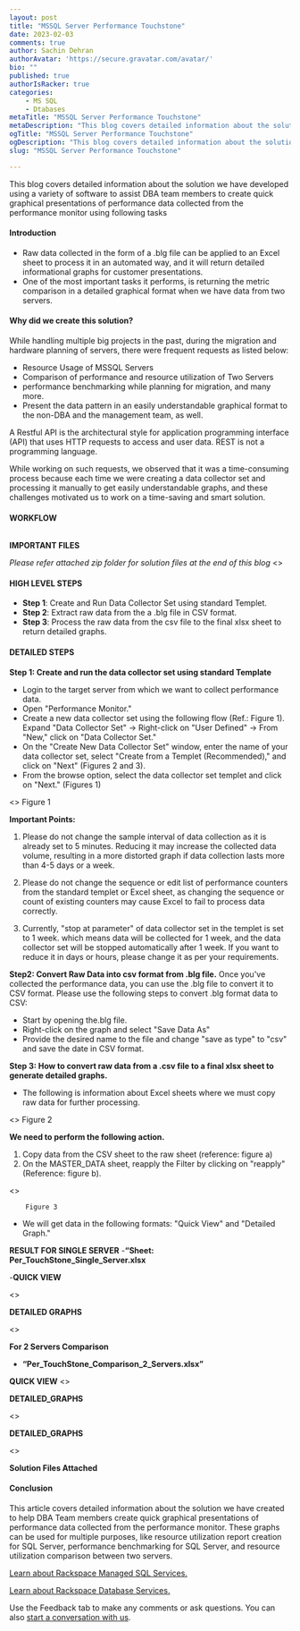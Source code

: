 ```yaml
---
layout: post
title: "MSSQL Server Performance Touchstone"
date: 2023-02-03
comments: true
author: Sachin Dehran
authorAvatar: 'https://secure.gravatar.com/avatar/'
bio: ""
published: true
authorIsRacker: true
categories:
    - MS SQL
    - Dtabases
metaTitle: "MSSQL Server Performance Touchstone"
metaDescription: "This blog covers detailed information about the solution we have developed using a variety of software to assist the DBA team members to create quick graphical presentations of performance data collected from the performance monitor using following tasks:"
ogTitle: "MSSQL Server Performance Touchstone"
ogDescription: "This blog covers detailed information about the solution we have developed using a variety of software to assist DBA team members to create quick graphical presentations of performance data collected from the performance monitor using following tasks"
slug: "MSSQL Server Performance Touchstone"

---
```


This blog covers detailed information about the solution we have developed using a variety of software to assist DBA team members to create quick graphical presentations of performance data collected from the performance monitor using following tasks
<!--more-->

#### Introduction
-	Raw data collected in the form of a .blg file can be applied to an Excel sheet to process it in an automated way, and it will return detailed informational graphs for customer presentations.
-	One of the most important tasks it performs, is returning the metric comparison in a detailed graphical format when we have data from two servers.


#### Why did we create this solution?

While handling multiple big projects in the past, during the migration and hardware planning of servers, there were frequent requests as listed below:

-	Resource Usage of MSSQL Servers
-	Comparison of performance and resource utilization of Two Servers
-	performance benchmarking while planning for migration, and many more. 
-	Present the data pattern in an easily understandable graphical format to the non-DBA and the management team, as well.


A Restful API is the architectural style for application programming interface (API) that uses HTTP requests to access  and user data. REST is not a programming language.

While working on such requests, we observed that it was a time-consuming process because each time we were creating a data collector set and processing it manually to get easily understandable graphs, and these challenges motivated us to work on a time-saving and smart solution.

#### WORKFLOW
<img src=PICTURE1.PNG title="" alt="">

**IMPORTANT FILES**

*Please refer attached zip folder for solution files at the end of this blog*
<<img src=PICTURE2.PNG title="" alt="">>

#### HIGH LEVEL STEPS

- **Step 1**: Create and Run Data Collector Set using standard Templet.
- **Step 2**: Extract raw data from the a .blg file in CSV format.
- **Step 3**: Process the raw data from the csv file to the final xlsx sheet to return detailed graphs.

#### DETAILED STEPS

**Step 1: Create and run the data collector set using standard Template**
-	Login to the target server from which we want to collect performance data.
-	Open "Performance Monitor."
-	Create a new data collector set using the following flow (Ref.: Figure 1).
Expand "Data Collector Set" → Right-click on "User Defined" → From "New," click on "Data Collector Set."
-	On the "Create New Data Collector Set" window, enter the name of your data collector set, select "Create from a Templet (Recommended)," and click on "Next" (Figures 2 and 3).
-	From the browse option, select the data collector set templet and click on "Next." (Figures 1)

<<img src=PICTURE3.PNG title="" alt="">>
            Figure 1

**Important Points:** 

1. Please do not change the sample interval of data collection as it is already set to 5 minutes. Reducing it may increase the collected data volume, resulting in a more distorted graph if data collection lasts more than 4-5 days or a week.

2. Please do not change the sequence or edit list of performance counters from the standard templet or Excel sheet, as changing the sequence or count of existing counters may cause Excel to fail to process data correctly.

3. Currently, "stop at parameter" of data collector set in the templet is set to 1 week. which means data will be collected for 1 week, and the data collector set will be stopped automatically after 1 week. If you want to reduce it in days or hours, please change it as per your requirements.

**Step2: Convert Raw Data into csv format from .blg file.**
Once you've collected the performance data, you can use the .blg file to convert it to CSV format. Please use the following steps to convert .blg format data to CSV:
- Start by opening the.blg file.
- Right-click on the graph and select "Save Data As"
- Provide the desired name to the file and change "save as type" to "csv" and save the date in CSV format.

**Step 3: How to convert raw data from a .csv file to a final xlsx sheet to generate detailed graphs.**
- The following is information about Excel sheets where we must copy raw data for further processing. 

<<img src=PICTURE4.PNG title="" alt="">>
        Figure 2

**We need to perform the following action.**
1.	Copy data from the CSV sheet to the raw sheet (reference: figure a)
2.	On the MASTER_DATA sheet, reapply the Filter by clicking on "reapply" (Reference: figure b).

<<img src=PICTURE5.PNG title="" alt="">>

        Figure 3

-	We will get data in the following formats: "Quick View" and "Detailed Graph."


**RESULT FOR SINGLE SERVER**
-**“Sheet: Per_TouchStone_Single_Server.xlsx**

-**QUICK VIEW**

<<img src=PICTURE6.PNG title="" alt="">>


**DETAILED GRAPHS**

<<img src=PICTURE6.PNG title="" alt="">>

**For 2 Servers Comparison**
- **“Per_TouchStone_Comparison_2_Servers.xlsx”**

**QUICK VIEW**
<<img src=PICTURE7.PNG title="" alt="">>

**DETAILED_GRAPHS**

<<img src=PICTURE8.PNG title="" alt="">>

**DETAILED_GRAPHS**

<<img src=PICTURE9.PNG title="" alt="">>

**Solution Files Attached** 

#### Conclusion

This article covers detailed information about the solution we have created to help DBA Team members create quick graphical presentations of performance data collected from the performance monitor. These graphs can be used for multiple purposes, like resource utilization report creation for SQL Server, performance benchmarking for SQL Server, and resource utilization comparison between two servers. 










 
<a class="cta purple" id="cta" href="https://www.rackspace.com/data/managed-sql"> Learn about Rackspace Managed SQL Services.</a>

<a class="cta purple" id="cta" href="https://www.rackspace.com/data/databases"> Learn about Rackspace Database Services.</a>

Use the Feedback tab to make any comments or ask questions. You can also
[start a conversation with us](https://www.rackspace.com/contact).